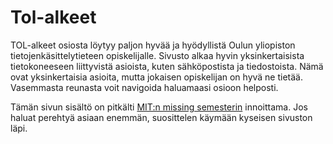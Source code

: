 # Tol-alkeet

TOL-alkeet osiosta löytyy paljon hyvää ja hyödyllistä Oulun yliopiston tietojenkäsittelytieteen opiskelijalle. Sivusto alkaa hyvin yksinkertaisista tietokoneeseen liittyvistä asioista, kuten sähköpostista ja tiedostoista. Nämä ovat yksinkertaisia asioita, mutta jokaisen opiskelijan on hyvä ne tietää. Vasemmasta reunasta voit navigoida haluamaasi osioon helposti.


Tämän sivun sisältö on pitkälti [MIT:n missing semesterin](https://missing.csail.mit.edu/) innoittama. Jos haluat perehtyä asiaan enemmän, suosittelen käymään kyseisen sivuston läpi.